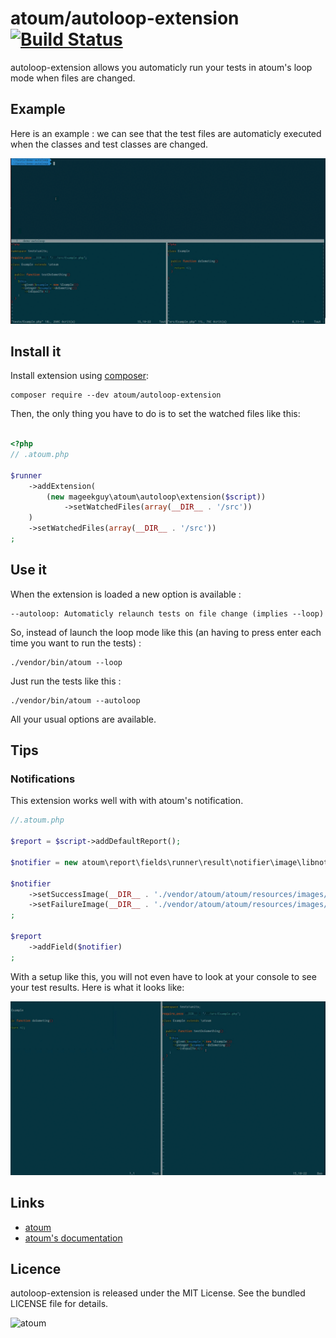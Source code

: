 # atoum/autoloop-extension [![Build Status](https://travis-ci.org/atoum/autoloop-extension.svg?branch=master)](https://travis-ci.org/atoum/autoloop-extension)

autoloop-extension allows you automaticly run your tests in atoum's loop mode when files are changed.

## Example

Here is an example : we can see that the test files are automaticly executed when the classes and test classes are changed.

![Demo](doc/demo.gif)


## Install it

Install extension using [composer](https://getcomposer.org):

```
composer require --dev atoum/autoloop-extension
```

Then, the only thing you have to do is to set the watched files like this:

```php

<?php
// .atoum.php

$runner
    ->addExtension(
        (new mageekguy\atoum\autoloop\extension($script))
            ->setWatchedFiles(array(__DIR__ . '/src'))
    )
    ->setWatchedFiles(array(__DIR__ . '/src'))
;
```

## Use it

When the extension is loaded a new option is available : 

```
--autoloop: Automaticly relaunch tests on file change (implies --loop)
```

So, instead of launch the loop mode like this (an having to press enter each time you want to run the tests) : 


```
./vendor/bin/atoum --loop
```

Just run the tests like this : 

```
./vendor/bin/atoum --autoloop
```

All your usual options are available. 

## Tips

### Notifications

This extension works well with with atoum's notification.

```php
//.atoum.php

$report = $script->addDefaultReport();

$notifier = new atoum\report\fields\runner\result\notifier\image\libnotify();

$notifier
    ->setSuccessImage(__DIR__ . './vendor/atoum/atoum/resources/images/logo/success.png')
    ->setFailureImage(__DIR__ . './vendor/atoum/atoum/resources/images/logo/failure.png')
;

$report
    ->addField($notifier)
;
```

With a setup like this, you will not even have to look at your console to see your test results. Here is what it looks like:

![Demo](doc/demo_notifications.gif)


## Links

* [atoum](http://atoum.org)
* [atoum's documentation](http://docs.atoum.org)


## Licence

autoloop-extension is released under the MIT License. See the bundled LICENSE file for details.

![atoum](http://atoum.org/images/logo/atoum.png)
